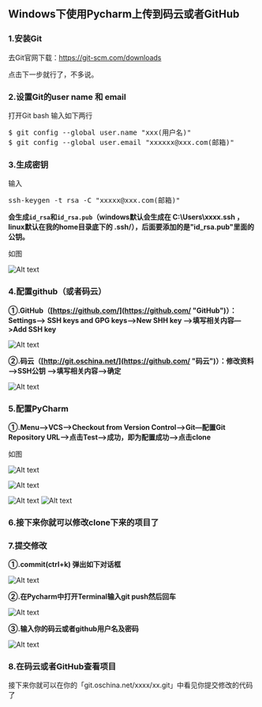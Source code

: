 ## Windows下使用Pycharm上传到码云或者GitHub

### 1.安装Git

去Git官网下载：https://git-scm.com/downloads

点击下一步就行了，不多说。

### 2.设置Git的user name 和 email

打开Git bash 输入如下两行
<pre>
$ git config --global user.name "xxx(用户名)"
$ git config --global user.email "xxxxxx@xxx.com(邮箱)"
</pre>

### 3.生成密钥

输入 

<pre>ssh-keygen -t rsa -C "xxxxx@xxx.com(邮箱)" </pre>

**会生成```id_rsa```和```id_rsa.pub```（windows默认会生成在 C:\Users\xxxx\.ssh ，linux默认在我的home目录底下的 .ssh/），后面要添加的是"id_rsa.pub"里面的公钥。**

如图

![Alt text](./images/1.png)

### 4.配置github（或者码云）

**①.GitHub（[https://github.com/](https://github.com/ "GitHub")）：Settings—> SSH keys and GPG keys—>New SHH key —>填写相关内容—>Add SSH key**

![Alt text](./images/2.png)

**②.码云（[http://git.oschina.net/](https://github.com/ "码云")）：修改资料—>SSH公钥 —>填写相关内容—>确定**

![Alt text](./images/3.png)


### 5.配置PyCharm

**①.Menu—>VCS—>Checkout from Version Control—>Git—配置Git Repository URL—>点击Test—>成功，即为配置成功—>点击clone**

如图


![Alt text](./images/4.png "第一步")

![Alt text](./images/5.png "第二步")

![Alt text](./images/6.png "第三步") ![Alt text](./images/7.png "第四步")

### 6.接下来你就可以修改clone下来的项目了

### 7.提交修改
**①.commit(ctrl+k) 弹出如下对话框**

![Alt text](./images/8.png "第一步")

**②.在Pycharm中打开Terminal输入git push然后回车**

![Alt text](./images/9.png "第一步")

**③.输入你的码云或者github用户名及密码**

![Alt text](./images/10.png "第一步")


### 8.在码云或者GitHub查看项目

接下来你就可以在你的「git.oschina.net/xxxx/xx.git」中看见你提交修改的代码了
